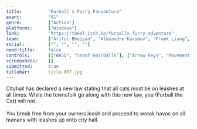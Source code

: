 ```yaml
---
title:          "Furball's Furry Fanvanture"
event:          "01"
genre:          ["Action"]
platforms:      ["Windows"]
link:           "https://theal.itch.io/furballs-furry-adventure"
team:           ["Ariful Bhuiyan", "Alexandre Karimov", "Frank Liang", "Paul Schell"]
social:         ["", "", "", ""]
need-title:     false
controls:       [["WASD", "Shoot Hairballs"], ["Arrow Keys", "Movement"]]
screenshots:    []
submitted:      true
titlebar:       title-007.jpg
---
```

Cityhall has declared a new law stating that all cats must be on leashes at all times. While the townsfolk go along with this new law, you (Furball the Cat) will not.
<br /><br />
You break free from your owners leash and proceed to wreak havoc on all humans with leashes up onto city hall. 